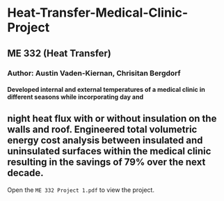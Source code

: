 # Heat-Transfer-Medical-Clinic-Project
## ME 332 (Heat Transfer)
### Author: Austin Vaden-Kiernan, Chrisitan Bergdorf
#### Developed internal and external temperatures of a medical clinic in different seasons while incorporating day and
night heat flux with or without insulation on the walls and roof. Engineered total volumetric energy cost analysis between insulated and uninsulated surfaces within the medical clinic resulting in the savings of 79% over the next decade. 
----
Open the `ME 332 Project 1.pdf` to view the project.
